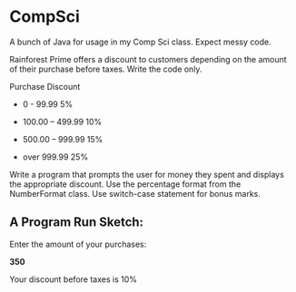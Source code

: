 # CompSci
A bunch of Java for usage in my Comp Sci class. Expect messy code.

Rainforest Prime offers a discount to customers depending on the amount of their purchase before taxes. Write the code only.

Purchase			Discount

* 0 - 99.99			5%

* 100.00 – 499.99		10%

* 500.00 – 999.99		15%

* over 999.99			25%

Write a program that prompts the user for money they spent and displays the appropriate discount. Use the percentage format from the NumberFormat class. Use switch-case statement for bonus marks.

## A Program Run Sketch:

Enter the amount of your purchases:

**350**

Your discount before taxes is 10% 
